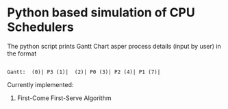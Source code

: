 # Python based simulation of CPU Schedulers

The python script prints Gantt Chart asper process details (input by user) in the format
```

Gantt:  (0)| P3 (1)|  (2)| P0 (3)| P2 (4)| P1 (7)|

```

Currently implemented:
1. First-Come First-Serve Algorithm

